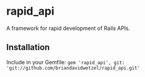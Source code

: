 # rapid_api
A framework for rapid development of Rails APIs.

## Installation
Include in your Gemfile:
`gem 'rapid_api', git: 'git://github.com/briandavidwetzel/rapid_api.git'`
